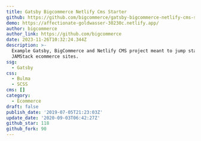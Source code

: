 ```yaml
---
title: Gatsby Bigcommerce Netlify Cms Starter
github: https://github.com/bigcommerce/gatsby-bigcommerce-netlify-cms-starter
demo: https://affectionate-goldwasser-30230c.netlify.app/
author: bigcommerce
author_link: https://github.com/bigcommerce
date: 2023-11-26T10:32:24.344Z
description: >-
  Example Gatsby, BigCommerce and Netlify CMS project meant to jump start
  JAMStack ecommerce sites.
ssg:
  - Gatsby
css:
  - Bulma
  - SCSS
cms: []
category:
  - Ecommerce
draft: false
publish_date: '2019-07-05T21:23:03Z'
update_date: '2020-09-03T06:42:27Z'
github_star: 118
github_fork: 90
---
```

